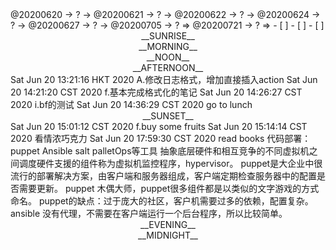 <link rel="stylesheet"  type="text/css" href="./css/activity.css"/>
<TODO>@20200620 → ? → @20200621 → ? → @20200622 → ? → @20200624 → ? → @20200627 → ? → @20200705 → ? ⇒ @20200721 → ? ⇒ </TODO>
- [ ]    
- [ ]    
- [ ]    

<center><timeblock>__SUNRISE__</timeblock></center>
<center><timeblock>__MORNING__</timeblock></center>
<center><timeblock>__NOON__</timeblock></center>
<center><timeblock>__AFTERNOON__</timeblock></center>
<action>Sat Jun 20 13:21:16 HKT 2020 A.修改日志格式，增加直接插入action</action>
<feedback>Sat Jun 20 14:21:20 CST 2020 f.基本完成格式化的笔记</feedback>
<idea>Sat Jun 20 14:26:27 CST 2020 i.bf的测试</idea>
<action>Sat Jun 20 14:36:29 CST 2020 go to lunch</action>
<center><timeblock>__SUNSET__</timeblock></center>
<feedback>Sat Jun 20 15:01:12 CST 2020 f.buy some fruits</feedback>
<action>Sat Jun 20 15:14:14 CST 2020 看情浓巧克力</action>
<result>Sat Jun 20 17:59:30 CST 2020 read books</result>
代码部署：puppet Ansible salt palletOps等工具  
抽象底层硬件和相互竞争的不同虚拟机之间调度硬件支援的组件称为虚拟机监控程序，hypervisor。  
puppet是大企业中很流行的部署解决方案，由客户端和服务器组成，客户端定期检查服务器中的配置是否需要更新。  
puppet 木偶大师，puppet很多组件都是以类似的文字游戏的方式命名。  
puppet的缺点：过于庞大的社区，客户机需要过多的依赖，配置复杂。  
ansible 没有代理，不需要在客户端运行一个后台程序，所以比较简单。  
<center><timeblock>__EVENING__</timeblock></center>
<center><timeblock>__MIDNIGHT__</timeblock></center>

